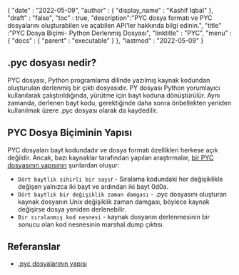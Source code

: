 {
  "date" : "2022-05-09",
  "author" : {
    "display_name" : "Kashif Iqbal"
},
  "draft" : "false",
  "toc" : true,
  "description":"PYC dosya formatı ve PYC dosyalarını oluşturabilen ve açabilen API'ler hakkında bilgi edinin.",
  "title" :"PYC Dosya Biçimi- Python Derlenmiş Dosyası",
  "linktitle" : "PYC",
  "menu" : {
    "docs" : {
      "parent" : "executable"
}
},
  "lastmod" : "2022-05-09"
}

## .pyc dosyası nedir?

PYC dosyası, Python programlama dilinde yazılmış kaynak kodundan oluşturulan derlenmiş bir çıktı dosyasıdır. PY dosyası Python yorumlayıcı kullanılarak çalıştırıldığında, yürütme için bayt koduna dönüştürülür. Aynı zamanda, derlenen bayt kodu, gerektiğinde daha sonra önbellekten yeniden kullanılmak üzere .pyc dosyası olarak da kaydedilir.

## PYC Dosya Biçiminin Yapısı

PYC dosyaları bayt kodundadır ve dosya formatı özellikleri herkese açık değildir. Ancak, bazı kaynaklar tarafından yapılan araştırmalar, [bir PYC dosyasının yapısının](https://nedbatchelder.com/blog/200804/the_structure_of_pyc_files.html) şunlardan oluşur:

* `Dört baytlık sihirli bir sayı`r - Sıralama kodundaki her değişiklikle değişen yalnızca iki bayt ve ardından iki bayt 0d0a.
* `Dört baytlık bir değişiklik zaman damgası` - .pyc dosyasını oluşturan kaynak dosyanın Unix değişiklik zaman damgası, böylece kaynak değişirse dosya yeniden derlenebilir.
* `Bir sıralanmış kod nesnesi` - kaynak dosyanın derlenmesinin bir sonucu olan kod nesnesinin marshal.dump çıktısı.

## Referanslar

* [.pyc dosyalarının yapısı](https://nedbatchelder.com/blog/200804/the_structure_of_pyc_files.html)

